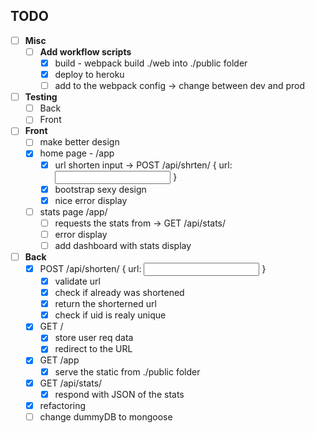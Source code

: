 ## TODO

- [ ] **Misc**
  - [ ] **Add workflow scripts**
    - [x] build - webpack build ./web into ./public folder
    - [x] deploy to heroku
    - [ ] add <baseUrl> to the webpack config -> change between dev and prod
- [ ] **Testing**
  - [ ] Back
  - [ ] Front
- [ ] **Front**
  - [ ] make better design
  - [x] home page - /app
    - [x] url shorten input -> POST /api/shrten/ { url: <input url> }
    - [x] bootstrap sexy design
    - [x] nice error display
  - [ ] stats page /app/<UID>
    - [ ] requests the stats from -> GET /api/stats/<UID>
    - [ ] error display
    - [ ] add dashboard with stats display
- [ ] **Back**
  - [x] POST /api/shorten/ { url: <input url> }
    - [x] validate url
    - [x] check if already was shortened
    - [x] return the shorterned url
    - [x] check if uid is realy unique
  - [x] GET /<UID>
    - [x] store user req data
    - [x] redirect to the URL
  - [x] GET /app
    - [x] serve the static from ./public folder
  - [x] GET /api/stats/<UID>
    - [x] respond with JSON of the stats
  - [x] refactoring
  - [ ] change dummyDB to mongoose
